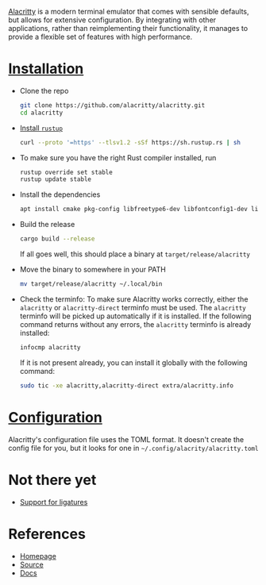 [Alacritty](https://alacritty.org/) is a modern terminal emulator that comes with sensible defaults, but allows for extensive configuration. By integrating with other applications, rather than reimplementing their functionality, it manages to provide a flexible set of features with high performance.

# [Installation](https://github.com/alacritty/alacritty/blob/master/INSTALL.md#debianubuntu)

- Clone the repo
  ```bash
  git clone https://github.com/alacritty/alacritty.git
  cd alacritty
  ```
- [Install `rustup`](https://rustup.rs/)
  ```bash
  curl --proto '=https' --tlsv1.2 -sSf https://sh.rustup.rs | sh 
  ```
- To make sure you have the right Rust compiler installed, run
  ```bash
  rustup override set stable
  rustup update stable
  ```
- Install the dependencies
  ```bash
  apt install cmake pkg-config libfreetype6-dev libfontconfig1-dev libxcb-xfixes0-dev libxkbcommon-dev python3
  ```
- Build the release
  ```bash
  cargo build --release
  ```
  If all goes well, this should place a binary at `target/release/alacritty`
- Move the binary to somewhere in your PATH

  ```bash
  mv target/release/alacritty ~/.local/bin
  ```
- Check the terminfo: To make sure Alacritty works correctly, either the `alacritty` or `alacritty-direct` terminfo must be used. The `alacritty` terminfo will be picked up automatically if it is installed.
  If the following command returns without any errors, the `alacritty` terminfo is already installed:

  ```bash
  infocmp alacritty
  ```

  If it is not present already, you can install it globally with the following command:

  ```bash
  sudo tic -xe alacritty,alacritty-direct extra/alacritty.info
  ```

# [Configuration](https://alacritty.org/config-alacritty.html)
Alacritty's configuration file uses the TOML format. It doesn't create the config file for you, but it looks for one in `~/.config/alacrity/alacritty.toml`

# Not there yet
- [Support for ligatures](https://github.com/alacritty/alacritty/issues/50)
# References
- [Homepage](https://alacritty.org/)
- [Source](https://github.com/alacritty/alacritty)
- [Docs](https://github.com/alacritty/alacritty/blob/master/docs/features.md)
